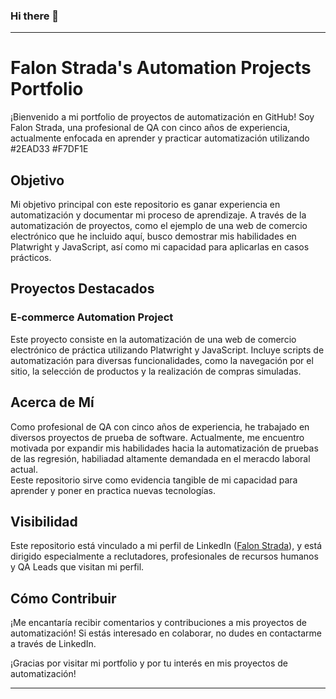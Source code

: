 ### Hi there 👋
---

# Falon Strada's Automation Projects Portfolio

¡Bienvenido a mi portfolio de proyectos de automatización en GitHub! Soy Falon Strada, una profesional de QA con cinco años de experiencia, actualmente enfocada en aprender y practicar automatización utilizando #2EAD33 #F7DF1E

## Objetivo
Mi objetivo principal con este repositorio es ganar experiencia en automatización y documentar mi proceso de aprendizaje. A través de la automatización de proyectos, como el ejemplo de una web de comercio electrónico que he incluido aquí, busco demostrar mis habilidades en Platwright y JavaScript, así como mi capacidad para aplicarlas en casos prácticos.

## Proyectos Destacados
### E-commerce Automation Project
Este proyecto consiste en la automatización de una web de comercio electrónico de práctica utilizando Platwright y JavaScript. Incluye scripts de automatización para diversas funcionalidades, como la navegación por el sitio, la selección de productos y la realización de compras simuladas.

## Acerca de Mí
Como profesional de QA con cinco años de experiencia, he trabajado en diversos proyectos de prueba de software. Actualmente, me encuentro motivada por expandir mis habilidades hacia la automatización de pruebas de las regresión, habiliadad altamente demandada en el meracdo laboral actual.  
Eeste repositorio sirve como evidencia tangible de mi capacidad para aprender y poner en practica nuevas tecnologías. 

## Visibilidad
Este repositorio está vinculado a mi perfil de LinkedIn ([Falon Strada](https://www.linkedin.com/in/falonstrada/)), y está dirigido especialmente a reclutadores, profesionales de recursos humanos y QA Leads que visitan mi perfil.

## Cómo Contribuir
¡Me encantaría recibir comentarios y contribuciones a mis proyectos de automatización! Si estás interesado en colaborar, no dudes en contactarme a través de LinkedIn.

¡Gracias por visitar mi portfolio y por tu interés en mis proyectos de automatización!

---


